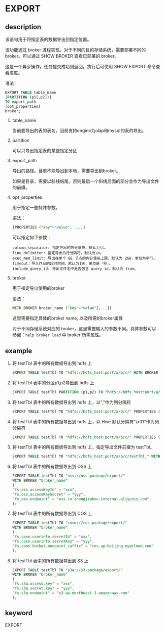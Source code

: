 # EXPORT

## description

该语句用于将指定表的数据导出到指定位置。

该功能通过 broker 进程实现。对于不同的目的存储系统，需要部署不同的 broker。可以通过 SHOW BROKER 查看已部署的 broker。

这是一个异步操作，任务提交成功则返回。执行后可使用 SHOW EXPORT 命令查看进度。

语法：

```sql
EXPORT TABLE table_name
[PARTITION (p1[,p2])]
TO export_path
[opt_properties]
broker;
```

1. table_name

    当前要导出的表的表名，目前支持engine为olap和mysql的表的导出。

2. partition

    可以只导出指定表的某些指定分区

3. export_path

    导出的路径。目前不能导出到本地，需要导出到broker。

    如果是目录，需要以斜线结尾。否则最后一个斜线后面的部分会作为导出文件的前缀。

4. opt_properties

    用于指定一些特殊参数。

    语法：

    ```sql
    [PROPERTIES ("key"="value", ...)]
    ```

    可以指定如下参数：

    ```plain text
    column_separator: 指定导出的列分隔符，默认为\t。
    line_delimiter: 指定导出的行分隔符，默认为\n。
    exec_mem_limit: 导出在单个 BE 节点的内存使用上限，默认为 2GB，单位为字节。
    timeout：导入作业的超时时间，默认为1天，单位是「秒」。
    include_query_id: 导出文件名中是否包含 query id，默认为 true。
    ```

5. broker

    用于指定导出使用的broker

    语法：

    ```sql
    WITH BROKER broker_name ("key"="value"[,...])
    ```

    这里需要指定具体的broker name, 以及所需的broker属性

    对于不同存储系统对应的 broker，这里需要输入的参数不同。具体参数可以参阅：`help broker load` 中 broker 所需属性。

## example

1. 将 testTbl 表中的所有数据导出到 hdfs 上

    ```sql
    EXPORT TABLE testTbl TO "hdfs://hdfs_host:port/a/b/c/" WITH BROKER "broker_name" ("username"="xxx", "password"="yyy");
    ```

2. 将 testTbl 表中的分区p1,p2导出到 hdfs 上

    ```sql
    EXPORT TABLE testTbl PARTITION (p1,p2) TO "hdfs://hdfs_host:port/a/b/c/" WITH BROKER "broker_name" ("username"="xxx", "password"="yyy");
    ```

3. 将 testTbl 表中的所有数据导出到 hdfs 上，以","作为列分隔符

    ```sql
    EXPORT TABLE testTbl TO "hdfs://hdfs_host:port/a/b/c/" PROPERTIES ("column_separator"=",") WITH BROKER "broker_name" ("username"="xxx", "password"="yyy");
    ```

4. 将 testTbl 表中的所有数据导出到 hdfs 上，以 Hive 默认分隔符"\x01"作为列分隔符

    ```sql
    EXPORT TABLE testTbl TO "hdfs://hdfs_host:port/a/b/c/" PROPERTIES ("column_separator"="\\x01") WITH BROKER "broker_name";
    ```

5. 将 testTbl 表中的所有数据导出到 hdfs 上，指定导出文件前缀为 testTbl_

    ```sql
    EXPORT TABLE testTbl TO "hdfs://hdfs_host:port/a/b/c/testTbl_" WITH BROKER "broker_name";
    ```

6. 将 testTbl 表中的所有数据导出到 OSS 上

    ```sql
    EXPORT TABLE testTbl TO "oss://oss-package/export/"
    WITH BROKER "broker_name"
    (
    "fs.oss.accessKeyId" = "xxx",
    "fs.oss.accessKeySecret" = "yyy",
    "fs.oss.endpoint" = "oss-cn-zhangjiakou-internal.aliyuncs.com"
    );
    ```

7. 将 testTbl 表中的所有数据导出到 COS 上

    ```sql
    EXPORT TABLE testTbl TO "cosn://cos-package/export/"
    WITH BROKER "broker_name"
    (
    "fs.cosn.userinfo.secretId" = "xxx",
    "fs.cosn.userinfo.secretKey" = "yyy",
    "fs.cosn.bucket.endpoint_suffix" = "cos.ap-beijing.myqcloud.com"
    );
    ```

8. 将 testTbl 表中的所有数据导出到 S3 上

    ```sql
    EXPORT TABLE testTbl TO "s3a://s3-package/export/"
    WITH BROKER "broker_name"
    (
    "fs.s3a.access.key" = "xxx",
    "fs.s3a.secret.key" = "yyy",
    "fs.s3a.endpoint" = "s3-ap-northeast-1.amazonaws.com"
    );
    ```

## keyword

EXPORT
